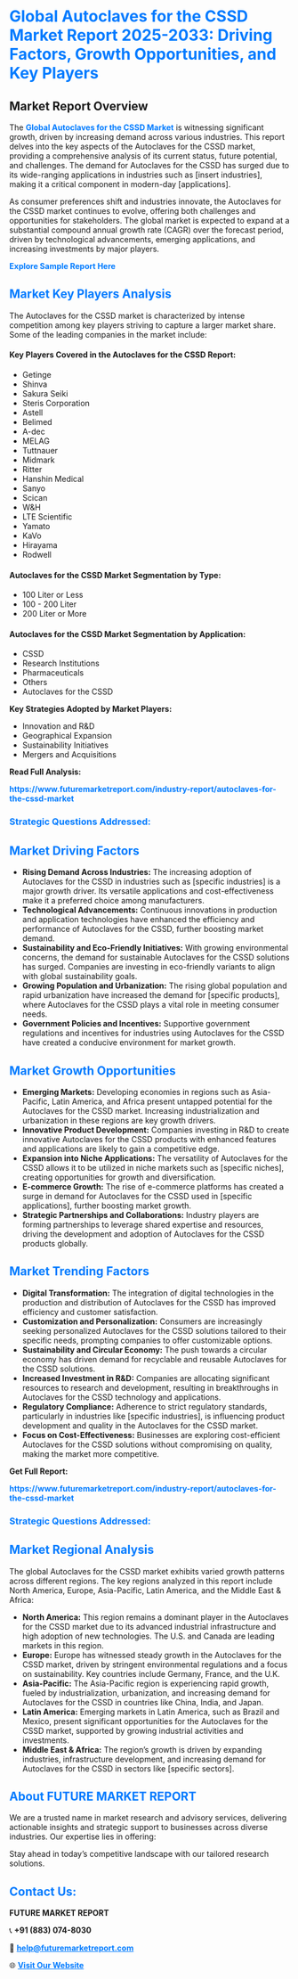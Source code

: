 <h1 style="color: #007BFF;">Global Autoclaves for the CSSD Market Report 2025-2033: Driving Factors, Growth Opportunities, and Key Players</h1>

<section id="overview">
<h2>Market Report Overview</h2>
<p>The <a href="https://www.futuremarketreport.com/industry-report/autoclaves-for-the-cssd-market" style="color: #007BFF; text-decoration: none;"><strong>Global Autoclaves for the CSSD Market</strong></a> is witnessing significant growth, driven by increasing demand across various industries. This report delves into the key aspects of the Autoclaves for the CSSD market, providing a comprehensive analysis of its current status, future potential, and challenges. The demand for Autoclaves for the CSSD has surged due to its wide-ranging applications in industries such as [insert industries], making it a critical component in modern-day [applications].</p>
<p>As consumer preferences shift and industries innovate, the Autoclaves for the CSSD market continues to evolve, offering both challenges and opportunities for stakeholders. The global market is expected to expand at a substantial compound annual growth rate (CAGR) over the forecast period, driven by technological advancements, emerging applications, and increasing investments by major players.</p>
</section>

<section id="overview">
<p><a href="https://www.futuremarketreport.com/request-sample/reportId=122251" style="color: #007BFF; text-decoration: none;"><strong>Explore Sample Report Here</strong></a></p>
</section>

<section id="key-players">
<h2 style="color: #007BFF;">Market Key Players Analysis</h2>
<p>The Autoclaves for the CSSD market is characterized by intense competition among key players striving to capture a larger market share. Some of the leading companies in the market include:</p>
<h4>Key Players Covered in the Autoclaves for the CSSD Report:</h4>
<ul><li>Getinge</li><li>Shinva</li><li>Sakura Seiki</li><li>Steris Corporation</li><li>Astell</li><li>Belimed</li><li>A-dec</li><li>MELAG</li><li>Tuttnauer</li><li>Midmark</li><li>Ritter</li><li>Hanshin Medical</li><li>Sanyo</li><li>Scican</li><li>W&amp;H</li><li>LTE Scientific</li><li>Yamato</li><li>KaVo</li><li>Hirayama</li><li>Rodwell</li></ul>
<h4>Autoclaves for the CSSD Market Segmentation by Type:</h4>
<ul><li>100 Liter or Less</li><li>100 - 200 Liter</li><li>200 Liter or More</li></ul>

<h4>Autoclaves for the CSSD Market Segmentation by Application:</h4>
<ul><li>CSSD</li><li>Research Institutions</li><li>Pharmaceuticals</li><li>Others</li><li>Autoclaves for the CSSD</li></ul>
<p><strong>Key Strategies Adopted by Market Players:</strong></p>
<ul>
<li>Innovation and R&D</li>
<li>Geographical Expansion</li>
<li>Sustainability Initiatives</li>
<li>Mergers and Acquisitions</li>
</ul>
</section>

<section>
<p><strong>Read Full Analysis: </strong></p><a href="https://www.futuremarketreport.com/industry-report/autoclaves-for-the-cssd-market" style="color: #007BFF; text-decoration: none;"><strong>https://www.futuremarketreport.com/industry-report/autoclaves-for-the-cssd-market</strong></a>
<h3 style="color: #007BFF;">Strategic Questions Addressed:</h3>
</section>

<section id="driving-factors">
<h2 style="color: #007BFF;">Market Driving Factors</h2>
<ul>
<li><strong>Rising Demand Across Industries:</strong> The increasing adoption of Autoclaves for the CSSD in industries such as [specific industries] is a major growth driver. Its versatile applications and cost-effectiveness make it a preferred choice among manufacturers.</li>
<li><strong>Technological Advancements:</strong> Continuous innovations in production and application technologies have enhanced the efficiency and performance of Autoclaves for the CSSD, further boosting market demand.</li>
<li><strong>Sustainability and Eco-Friendly Initiatives:</strong> With growing environmental concerns, the demand for sustainable Autoclaves for the CSSD solutions has surged. Companies are investing in eco-friendly variants to align with global sustainability goals.</li>
<li><strong>Growing Population and Urbanization:</strong> The rising global population and rapid urbanization have increased the demand for [specific products], where Autoclaves for the CSSD plays a vital role in meeting consumer needs.</li>
<li><strong>Government Policies and Incentives:</strong> Supportive government regulations and incentives for industries using Autoclaves for the CSSD have created a conducive environment for market growth.</li>
</ul>
</section>

<section id="growth-opportunities">
<h2 style="color: #007BFF;">Market Growth Opportunities</h2>
<ul>
<li><strong>Emerging Markets:</strong> Developing economies in regions such as Asia-Pacific, Latin America, and Africa present untapped potential for the Autoclaves for the CSSD market. Increasing industrialization and urbanization in these regions are key growth drivers.</li>
<li><strong>Innovative Product Development:</strong> Companies investing in R&D to create innovative Autoclaves for the CSSD products with enhanced features and applications are likely to gain a competitive edge.</li>
<li><strong>Expansion into Niche Applications:</strong> The versatility of Autoclaves for the CSSD allows it to be utilized in niche markets such as [specific niches], creating opportunities for growth and diversification.</li>
<li><strong>E-commerce Growth:</strong> The rise of e-commerce platforms has created a surge in demand for Autoclaves for the CSSD used in [specific applications], further boosting market growth.</li>
<li><strong>Strategic Partnerships and Collaborations:</strong> Industry players are forming partnerships to leverage shared expertise and resources, driving the development and adoption of Autoclaves for the CSSD products globally.</li>
</ul>
</section>

<section id="trending-factors">
<h2 style="color: #007BFF;">Market Trending Factors</h2>
<ul>
<li><strong>Digital Transformation:</strong> The integration of digital technologies in the production and distribution of Autoclaves for the CSSD has improved efficiency and customer satisfaction.</li>
<li><strong>Customization and Personalization:</strong> Consumers are increasingly seeking personalized Autoclaves for the CSSD solutions tailored to their specific needs, prompting companies to offer customizable options.</li>
<li><strong>Sustainability and Circular Economy:</strong> The push towards a circular economy has driven demand for recyclable and reusable Autoclaves for the CSSD solutions.</li>
<li><strong>Increased Investment in R&D:</strong> Companies are allocating significant resources to research and development, resulting in breakthroughs in Autoclaves for the CSSD technology and applications.</li>
<li><strong>Regulatory Compliance:</strong> Adherence to strict regulatory standards, particularly in industries like [specific industries], is influencing product development and quality in the Autoclaves for the CSSD market.</li>
<li><strong>Focus on Cost-Effectiveness:</strong> Businesses are exploring cost-efficient Autoclaves for the CSSD solutions without compromising on quality, making the market more competitive.</li>
</ul>
</section>

<section>
<p><strong>Get Full Report: </strong></p><a href="https://www.futuremarketreport.com/industry-report/autoclaves-for-the-cssd-market" style="color: #007BFF; text-decoration: none;"><strong>https://www.futuremarketreport.com/industry-report/autoclaves-for-the-cssd-market</strong></a>
<h3 style="color: #007BFF;">Strategic Questions Addressed:</h3>
</section>


<section id="regional-analysis">
<h2 style="color: #007BFF;">Market Regional Analysis</h2>
<p>The global Autoclaves for the CSSD market exhibits varied growth patterns across different regions. The key regions analyzed in this report include North America, Europe, Asia-Pacific, Latin America, and the Middle East & Africa:</p>
<ul>
<li><strong>North America:</strong> This region remains a dominant player in the Autoclaves for the CSSD market due to its advanced industrial infrastructure and high adoption of new technologies. The U.S. and Canada are leading markets in this region.</li>
<li><strong>Europe:</strong> Europe has witnessed steady growth in the Autoclaves for the CSSD market, driven by stringent environmental regulations and a focus on sustainability. Key countries include Germany, France, and the U.K.</li>
<li><strong>Asia-Pacific:</strong> The Asia-Pacific region is experiencing rapid growth, fueled by industrialization, urbanization, and increasing demand for Autoclaves for the CSSD in countries like China, India, and Japan.</li>
<li><strong>Latin America:</strong> Emerging markets in Latin America, such as Brazil and Mexico, present significant opportunities for the Autoclaves for the CSSD market, supported by growing industrial activities and investments.</li>
<li><strong>Middle East & Africa:</strong> The region’s growth is driven by expanding industries, infrastructure development, and increasing demand for Autoclaves for the CSSD in sectors like [specific sectors].</li>
</ul>
</section>

<footer>
<h2 style="color: #007BFF;">About FUTURE MARKET REPORT</h2>
<p>We are a trusted name in market research and advisory services, delivering actionable insights and strategic support to businesses across diverse industries. Our expertise lies in offering:</p>

<p>Stay ahead in today’s competitive landscape with our tailored research solutions.</p>

<h2 style="color: #007BFF;">Contact Us:</h2>
<p><strong>FUTURE MARKET REPORT</strong></p>
<p>📞 <strong>+91 (883) 074-8030</strong></p>
<p>📧 <strong><a href="mailto:help@futuremarketreport.com" style="color: #007BFF;">help@futuremarketreport.com</a></strong></p>
<p>🌐 <strong><a href="https://www.futuremarketreport.com/" style="color: #007BFF;">Visit Our Website</a></strong></p>
</footer>